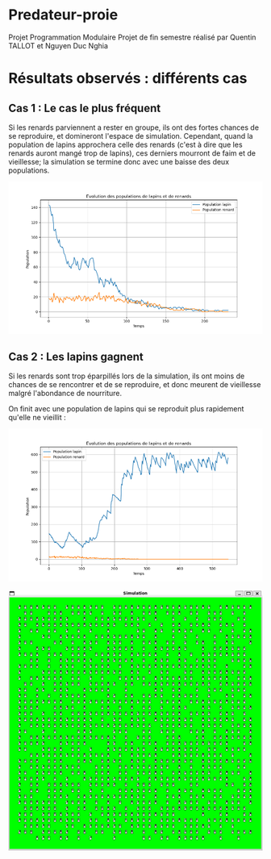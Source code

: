 # Predateur-proie
Projet Programmation Modulaire
Projet de fin semestre réalisé par Quentin TALLOT et Nguyen Duc Nghia




# Résultats observés : différents cas

## Cas 1 : Le cas le plus fréquent

Si les renards parviennent a rester en groupe, ils ont des fortes chances de se reproduire, et domineront l'espace de simulation. Cependant, quand la population de lapins approchera celle des renards (c'est à dire que les renards auront mangé trop de lapins), ces derniers mourront de faim et de vieillesse; la simulation se termine donc avec une baisse des deux populations.

![alt text](readme_images/image-1.png)

## Cas 2 : Les lapins gagnent

Si les renards sont trop éparpillés lors de la simulation, ils ont moins de chances de se rencontrer et de se reproduire, et donc meurent de vieillesse malgré l'abondance de nourriture.



On finit avec une population de lapins qui se reproduit plus rapidement qu'elle ne vieillit :

![Courbe1](readme_images/image.png)

![Population infiniment croissante de lapins](readme_images/lapinscroissant.png)